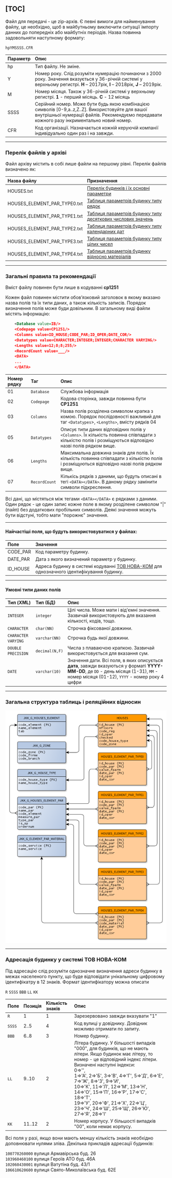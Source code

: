 [TOC]
---

Файл для передачі - це zip-архів. Є певні вимоги для найменування файлу, це необхідно, щоб в майбутньому виключити ситуації імпорту данних до попередніх або майбутніх періодів. Назва повинна задовольняти наступному формату:

    hpYMSSSS.CFR

Параметр | Опис |
:--- | :----
hp | Тип файлу. Не зміне.
Y | Номер року. Слід розуміти нумерацію починаючи з 2000 року. Значення вказується у 36-річній системі у верхньому регистрі. **H** – 2017рік, **I** – 2018рік, **J** – 2019рік. |
M | Номер місяця. Також у 36-річній системі у верхньому регистрі. **1** - перший місяць. **С** - 12 місяць |
SSSS | Серійний номер. Може бути будь якою комбінацією символів [0-9,a..z,Z..Z]. Використовуйте для вашої внутрішньої нумерації файлів. Рекомендуємо передавати кожного разу інкриментально новий номер.|
CFR | Код організації. Назначається кожній керуючій компанії індивідуально один раз і на завжди. |

* * *
### Перелік файлів у архіві
Файл архіву містить в собі лише файли на першому рівні. Перелік файлів визначено як:

Назва файлу               | Призначення
:-------------------------|:--------------
 HOUSES.txt       | [Перелік будинків і їх основні параметри](/Формат_файлу/Таблиця_HOUSES)
 HOUSES_ELEMENT_PAR_TYPE0.txt   | [Таблиця параметрів будинку типу рядок](/Формат_файлу/Таблиця_HOUSES_ELEMENT_PAR_TYPE0)
 HOUSES_ELEMENT_PAR_TYPE1.txt   | [Таблиця параметрів будинку типу десяткових числових значень](/Формат_файлу/Таблиця_HOUSES_ELEMENT_PAR_TYPE1)
 HOUSES_ELEMENT_PAR_TYPE2.txt   | [Таблиця параметрів будинку типу календарних дат](/Формат_файлу/Таблиця_HOUSES_ELEMENT_PAR_TYPE2)
 HOUSES_ELEMENT_PAR_TYPE3.txt   | [Таблиця параметрів будинку типу цілих чисел](/Формат_файлу/Таблиця_HOUSES_ELEMENT_PAR_TYPE3)
 HOUSES_ELEMENT_PAR_TYPE4.txt   | [Таблиця параметрів будинку відносно матеріалів](/Формат_файлу/Таблиця_HOUSES_ELEMENT_PAR_TYPE4)

* * *
### Загальні правила та рекомендації

Вміст файлу повинен бути лише в кодуванні **cp1251**

Кожен файл повинен містити обов’язковий заголовок в якому вказано назва полів та їх типи даних, а також кількість записів. Порядок визначення полів може буди довільним. В загальному виді файли містять інформацію:

```XML
    <Database value=IB/>
    <Codepage value=CP1251/>
    <Columns value=ID_HOUSE;CODE_PAR;ID_OPER;DATE_COR/>
    <Datatypes value=CHARACTER;INTEGER;INTEGER;CHARACTER VARYING/>
    <Lengths value=12;8;8;255/>
    <RecordCount value=___/>
    <DATA>
    ...
    </DATA>
```
Номер рядку | Таг | Опис
:----------- | :--- | :-----
01 |`Database` | Службова інформація
02 |`Codepage` | Кодова сторінка, завжди повинна бути **CP1251**
03 | `Columns` | Назва полів розділена символом крапка з комою. Порядок послідовності важливий для таг `<Datatypes`>, `<Lengths>`, вмісту рядків 04 |`<DATA></DATA>`
05 | `Datatypes` | Описує типи даних відповідних полів у `<Columns>`. Їх кількість повинна співпадати з кількістю полів і розміщуються відповідно назві полів рядком вище.
06 |`Lengths` | Максимальна довжина знаків для полів. Їх кількість повинна співпадати з кількістю полів і розміщуються відповідно назві полів рядком вище.
07 | `RecordCount` | Кількісь рядків з даними, що будуть описані в тегі `<DATA></DATA>`. В даному рядку замінити символи підкреслення.


Всі дані, що містяться між тегами `<DATA></DATA>` є рядками з даними. Один рядок - це один запис кожне поле в якому розділене символом "|"(пайп) без додаткових пробільних символів. Деякі значення можуть бути відстуні, тобто мати "порожнє" значення.

* * *
#### Найчастіші поля, що будуть використовуватися у файлах:
Поле |Значення
:----|:-------
CODE_PAR | Код параметру будинку.
DATE_PAR | Дата з якого визначений параметр у будинку.
ID_HOUSE | Адреса будинку в системі кодуванні [ТОВ НОВА-КОМ](https://www.novakom.com.ua) для однозначного ідентифікування будинку.

* * *
#### Умовні типи даних полів
Тип (XML) | Тип (БД) | Опис
:---|:---|:----
`INTEGER` | `integer` | Цілі числа. Може мати і від'ємні значення. Зазвичай використовують для вказання кількості, кодів, тощо.
`CHARACTER` | `char(NN)` | Строчка фіксованої довжини.
`CHARACTER VARYING` | `varchar(NN)` | Строчка будь якої довжини.
`DOUBLE PRECISION` | `decimal(N,F)` | Числа з плаваючою крапкою. Зазвичай використовується для вказання сум.
`DATE` | `varchar(10)` | Значення дати. Всі поля, в яких описується **дата**, завжди вказуються у форматі **YYYY-MM-DD**, де `DD` - день місяця (1-31), `MM` - номер місяця (01-12), `YYYY` - номер року 4 цифри

* * *
### Загальна структура таблиць і реляційних відносин

<img src="../db-struct.png" />

* * *
### Адресація будинку у системі ТОВ НОВА-КОМ
Під адресацію слід розуміти однозначне визначення адреси будинку в межах населеного пункту, що буде відповідати унікальному цифровому ідентифікатру в 12 знаків.
Формат ідентифікатору можна описати

`R` `SSSS` `BBB` `LL` `KK`

Поле | Позиція | Кількість знаків | Опис
:--- | :--- | :---- | :-----
`R`| 1 | 1 | Зарезервовано завжди вказувати "1"
`SSSS` |2..5 | 4 | Код вулиці у довіднику. Довідник можливо отримати по запиту.
`BBB` |  6..8 | 3 | Номер будинку.
`LL` | 9..10 | 2 | Літера будинку. У більшості випадків "000", для будинків, що не мають літери. Якщо будинок має літеру, то номер - це відповідний індекс літери. Визначені наступні індекси: <br/> 0=>'', <br/> 1=>'А',  2=>'Б',  3=>'В',  4=>'Г',  5=>'Д',  6=>'Е',  7=>'Ж',  8=>'З',  9=>'И', <br/> 10=>'К', 11=>'Л', 12=>'М', 13=>'Н', 14=>'О', 15=>'П', 16=>'Р', 17=>'С', 18=>'Т',<br/> 19=>'У', 20=>'Ф', 21=>'Х', 22=>'Ц', 23=>'Ч', 24=>'Ш', 25=>'Щ', 26=>'Ю', 27=>'Я', 28=>'І'
`KK`| 11..12 | 2 | Номер корпусу. У більшості випадків "00", коли немає корпусу.

Всі поля у разі, якщо вони мають меншу кількість знаків необхідно доповнювати нулями зліва. Декілька прикладів адресації будинків:

`100770260000` вулиця Армавірська буд. 26<br/>
`103960460100` вулиця Героїв АТО буд. 46А<br/>
`102060430001` вулиця Ватутіна буд. 43/1<br/>
`106610620600` вулиця Свято-Миколаївська буд. 62Е
